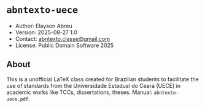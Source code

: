 # `abntexto-uece`

- Author: Elayson Abreu
- Version: 2025-08-27 1.0
- Contact: abntexto.classe@gmail.com
- License: Public Domain Software 2025

## About

This is a unofficial LaTeX class created for Brazilian students to facilitate the use of standards from the Universidade Estadual do Ceará (UECE) in academic works like TCCs, dissertations, theses. Manual: `abntexto-uece.pdf`.

